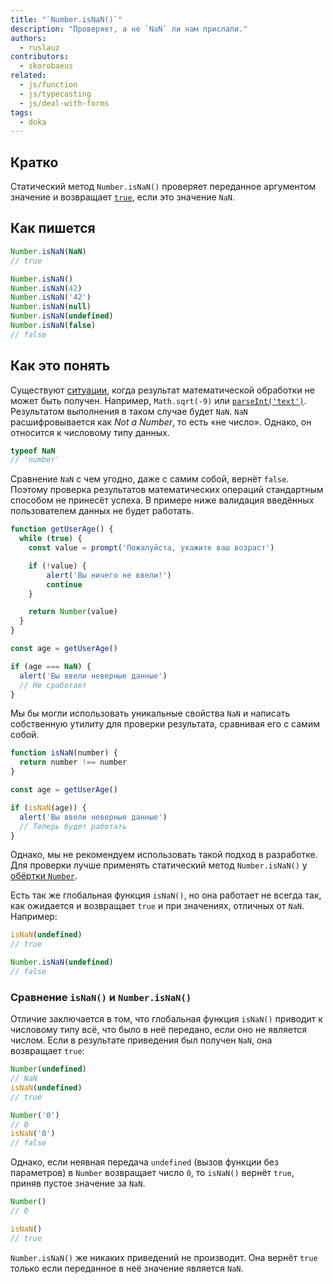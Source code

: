 ```yaml
---
title: "`Number.isNaN()`"
description: "Проверяет, а не `NaN` ли нам прислали."
authors:
  - ruslauz
contributors:
  - skorobaeus
related:
  - js/function
  - js/typecasting
  - js/deal-with-forms
tags:
  - doka
---
```


## Кратко

Статический метод `Number.isNaN()` проверяет переданное аргументом значение и возвращает [`true`](/js/boolean/), если это значение `NaN`.

## Как пишется

```js
Number.isNaN(NaN)
// true

Number.isNaN()
Number.isNaN(42)
Number.isNaN('42')
Number.isNaN(null)
Number.isNaN(undefined)
Number.isNaN(false)
// false
```

## Как это понять

Существуют [ситуации](/js/number/#specialnye-znacheniya), когда результат математической обработки не может быть получен. Например, `Math.sqrt(-9)` или [`parseInt('text')`](/js/parseint/). Результатом выполнения в таком случае будет `NaN`. `NaN` расшифровывается как _Not a Number_, то есть «не число». Однако, он относится к числовому типу данных.

```js
typeof NaN
// 'number'
```

Сравнение `NaN` с чем угодно, даже с самим собой, вернёт `false`. Поэтому проверка результатов математических операций стандартным способом не принесёт успеха. В примере ниже валидация введённых пользователем данных не будет работать.

```js
function getUserAge() {
  while (true) {
    const value = prompt('Пожалуйста, укажите ваш возраст')

    if (!value) {
        alert('Вы ничего не ввели!')
        continue
    }

    return Number(value)
  }
}

const age = getUserAge()

if (age === NaN) {
  alert('Вы ввели неверные данные')
  // Не сработает
}
```

Мы бы могли использовать уникальные свойства `NaN` и написать собственную утилиту для проверки результата, сравнивая его с самим собой.

```js
function isNaN(number) {
  return number !== number
}

const age = getUserAge()

if (isNaN(age)) {
  alert('Вы ввели неверные данные')
  // Теперь будет работать
}
```

Однако, мы не рекомендуем использовать такой подход в разработке. Для проверки лучше применять статический метод `Number.isNaN()` у [обёртки `Number`](/js/number-wrapper/).

Есть так же глобальная функция `isNaN()`, но она работает не всегда так, как ожидается и возвращает `true` и при значениях, отличных от `NaN`. Например:

```js
isNaN(undefined)
// true

Number.isNaN(undefined)
// false
```

### Сравнение `isNaN()` и `Number.isNaN()`

Отличие заключается в том, что глобальная функция `isNaN()` приводит к числовому типу всё, что было в неё передано, если оно не является числом. Если в результате приведения был получен `NaN`, она возвращает `true`:

```js
Number(undefined)
// NaN
isNaN(undefined)
// true

Number('0')
// 0
isNaN('0')
// false
```

Однако, если неявная передача `undefined` (вызов функции без параметров) в `Number` возвращает число `0`, то `isNaN()` вернёт `true`, приняв пустое значение за `NaN`.

```js
Number()
// 0

isNaN()
// true
```

`Number.isNaN()` же никаких приведений не производит. Она вернёт `true` только если переданное в неё значение является `NaN`.
